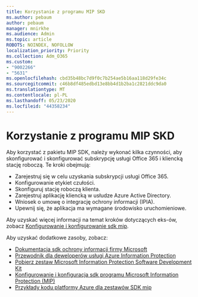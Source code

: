 ```yaml
---
title: Korzystanie z programu MIP SKD
ms.author: pebaum
author: pebaum
manager: mnirkhe
ms.audience: Admin
ms.topic: article
ROBOTS: NOINDEX, NOFOLLOW
localization_priority: Priority
ms.collection: Adm_O365
ms.custom:
- "9002266"
- "5631"
ms.openlocfilehash: cbd35b48bc7d9f0c7b254ae5b16aa118d29fe34c
ms.sourcegitcommit: c46b8df485edbd13e8bb4d1b2ba1c2821ddc9da0
ms.translationtype: MT
ms.contentlocale: pl-PL
ms.lasthandoff: 05/23/2020
ms.locfileid: "44358234"
---
```

# <a name="using-mip-skd"></a>Korzystanie z programu MIP SKD

Aby korzystać z pakietu MIP SDK, należy wykonać kilka czynności, aby skonfigurować i skonfigurować subskrypcję usługi Office 365 i kliencką stację roboczą. Te kroki obejmują:

- Zarejestruj się w celu uzyskania subskrypcji usługi Office 365.
- Konfigurowanie etykiet czułości.
- Skonfiguruj stację roboczą klienta.
- Zarejestruj aplikację kliencką w usłudze Azure Active Directory.
- Wniosek o umowę o integrację ochrony informacji (IPIA).
- Upewnij się, że aplikacja ma wymagane środowisko uruchomieniowe.

Aby uzyskać więcej informacji na temat kroków dotyczących eks-ów, zobacz [Konfigurowanie i konfigurowanie sdk mip](https://docs.microsoft.com/information-protection/develop/setup-configure-mip).

Aby uzyskać dodatkowe zasoby, zobacz:

- [Dokumentacja sdk ochrony informacji firmy Microsoft](https://docs.microsoft.com/information-protection/develop/)
- [Przewodnik dla deweloperów usługi Azure Information Protection](https://docs.microsoft.com/azure/information-protection/develop/developers-guide)
- [Pobierz zestaw Microsoft Information Protection Software Development Kit](https://www.microsoft.com/download/details.aspx?id=57392)
- [Konfigurowanie i konfiguracja sdk programu Microsoft Information Protection (MIP)](https://docs.microsoft.com/information-protection/develop/setup-configure-mip)
- [Przykłady kodu platformy Azure dla zestawów SDK mip](https://azure.microsoft.com/resources/samples/?sort=0&term=mipsdk)

